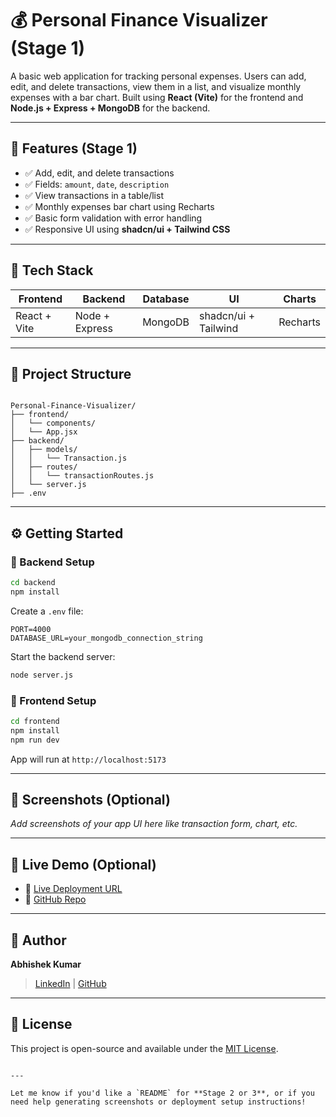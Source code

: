 
# 💰 Personal Finance Visualizer (Stage 1)

A basic web application for tracking personal expenses. Users can add, edit, and delete transactions, view them in a list, and visualize monthly expenses with a bar chart. Built using **React (Vite)** for the frontend and **Node.js + Express + MongoDB** for the backend.

---

## 🔹 Features (Stage 1)

- ✅ Add, edit, and delete transactions
- ✅ Fields: `amount`, `date`, `description`
- ✅ View transactions in a table/list
- ✅ Monthly expenses bar chart using Recharts
- ✅ Basic form validation with error handling
- ✅ Responsive UI using **shadcn/ui + Tailwind CSS**

---

## 🧰 Tech Stack

| Frontend     | Backend     | Database | UI         | Charts    |
|--------------|-------------|----------|------------|-----------|
| React + Vite | Node + Express | MongoDB  | shadcn/ui + Tailwind | Recharts |

---

## 📁 Project Structure

```

Personal-Finance-Visualizer/
├── frontend/
│   └── components/
│   └── App.jsx
├── backend/
│   ├── models/
│   │   └── Transaction.js
│   ├── routes/
│   │   └── transactionRoutes.js
│   └── server.js
├── .env

````

---

## ⚙️ Getting Started

### 🔧 Backend Setup

```bash
cd backend
npm install
````

Create a `.env` file:

```env
PORT=4000
DATABASE_URL=your_mongodb_connection_string
```

Start the backend server:

```bash
node server.js
```

### 🎨 Frontend Setup

```bash
cd frontend
npm install
npm run dev
```

App will run at `http://localhost:5173`

---

## 📸 Screenshots (Optional)

*Add screenshots of your app UI here like transaction form, chart, etc.*

---

## 🚀 Live Demo (Optional)

* 🔗 [Live Deployment URL](https://your-live-link)
* 📁 [GitHub Repo](https://github.com/your-username/Personal-Finance-Visualizer)

---

## 🙌 Author

**Abhishek Kumar**

> [LinkedIn](https://linkedin.com/in/yourprofile) | [GitHub](https://github.com/your-username)

---

## 📄 License

This project is open-source and available under the [MIT License](LICENSE).

```

---

Let me know if you'd like a `README` for **Stage 2 or 3**, or if you need help generating screenshots or deployment setup instructions!
```

